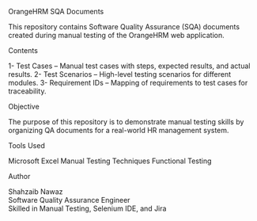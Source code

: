 OrangeHRM SQA Documents

This repository contains Software Quality Assurance (SQA) documents created during manual testing of the OrangeHRM web application.

 Contents

1- Test Cases – Manual test cases with steps, expected results, and actual results.
2- Test Scenarios – High-level testing scenarios for different modules.
3- Requirement IDs – Mapping of requirements to test cases for traceability.

Objective

The purpose of this repository is to demonstrate manual testing skills by organizing QA documents for a real-world HR management system.

 Tools Used

Microsoft Excel
Manual Testing Techniques
Functional Testing

Author

Shahzaib Nawaz  
Software Quality Assurance Engineer  
Skilled in Manual Testing, Selenium IDE, and Jira
